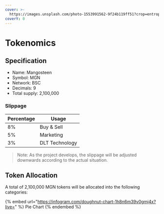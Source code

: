 ```yaml
---
cover: >-
  https://images.unsplash.com/photo-1553991562-9f24b119ff51?crop=entropy&cs=srgb&fm=jpg&ixid=MnwxOTcwMjR8MHwxfHNlYXJjaHw0fHxrZXl8ZW58MHx8fHwxNjQ4ODI0MDcw&ixlib=rb-1.2.1&q=85
coverY: 0
---
```


# Tokenomics

## Specification

* Name: Mangosteen
* Symbol: MGN
* Network: BSC
* Decimals: 9
* Total supply: 2,100,000

### Slippage

| Percentage | Usage          |
| ---------- | -------------- |
| 8%         | Buy & Sell     |
| 5%         | Marketing      |
| 3%         | DLT Technology |

> Note: As the project develops, the slippage will be adjusted downwards according to the actual situation.

## Token Allocation

A total of 2,100,000 MGN tokens will be allocated into the following categories:

{% embed url="https://infogram.com/doughnut-chart-1h8n6m39v0gmj4x?live=" %}
Pie Chart
{% endembed %}
